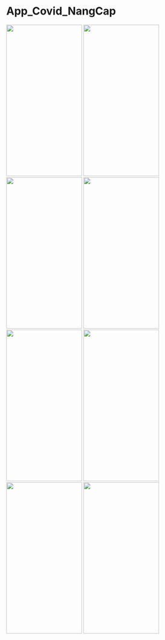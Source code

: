 # App_Covid_NangCap

<p float="left">
    <img src="https://user-images.githubusercontent.com/89559597/148934151-30751456-8358-4a96-8fa7-2159fb7b7b5e.png" width="200" height="400" />
    <img src="https://user-images.githubusercontent.com/89559597/148934153-c9fc1fb0-bfc7-4d99-979a-74d5b4355563.png" width="200" height="400" />
    <img src="https://user-images.githubusercontent.com/89559597/148934148-e6178e78-5331-4978-8f04-0b6f7e56a4c5.png" width="200" height="400" />
    <img src="https://user-images.githubusercontent.com/89559597/148934142-f26847a4-0d6d-432c-a3f3-ae053511722d.png" width="200" height="400" />
    <img src="https://user-images.githubusercontent.com/89559597/148934158-eb6f419e-d861-4173-abcb-69ec11c1aa3a.png" width="200" height="400" />
    <img src="https://user-images.githubusercontent.com/89559597/148934157-4b3b6e43-68cf-4e58-8f29-3527d7e9f70b.png" width="200" height="400" />
    <img src="https://user-images.githubusercontent.com/89559597/148934156-d6d94868-7c79-4ead-b0c0-cf26246336d8.png" width="200" height="400" />
    <img src="https://user-images.githubusercontent.com/89559597/148934979-c5eedaad-0070-437d-b663-708d29096beb.png" width="200" height="400" />
</p>
